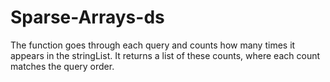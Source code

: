 # Sparse-Arrays-ds
The function goes through each query and counts how many times it appears in the stringList. It returns a list of these counts, where each count matches the query order.
